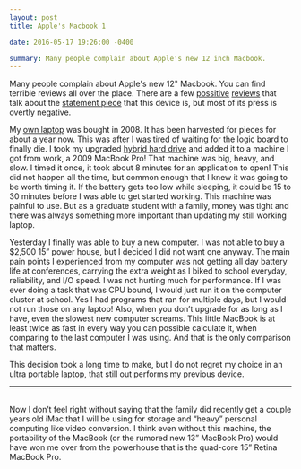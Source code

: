 ```yaml
---
layout: post
title: Apple's Macbook 1

date: 2016-05-17 19:26:00 -0400

summary: Many people complain about Apple's new 12 inch Macbook.
---
```


Many people complain about Apple's new 12" Macbook. You can find terrible reviews all over the place. There are a few [possitive](https://overcast.fm/+BMJqgjzJg/37:50) [reviews](https://overcast.fm/+Eh4At_0kY/07:37) that talk about the [statement piece](https://sixcolors.com/post/2016/05/2016-macbook-review/) that this device is, but most of its press is overtly negative.

My [own laptop](http://www.everymac.com/systems/apple/macbook_pro/specs/macbook-pro-core-2-duo-2.4-15-early-2008-penryn-specs.html) was bought in 2008. It has been harvested for pieces for about a year now. This was after I was tired of waiting for the logic board to finally die. I took my upgraded [hybrid hard drive](http://www.amazon.com/Seagate-Gaming-2-5-Inch-Internal-ST1000LM014/dp/B00B99JUBQ/ref=sr_1_1?ie=UTF8&qid=1463535213&sr=8-1&keywords=seagate+1tb+sshd) and added it to a machine I got from work, a 2009 MacBook Pro! That machine was big, heavy, and slow. I timed it once, it took about 8 minutes for an application to open! This did not happen all the time, but common enough that I knew it was going to be worth timing it. If the battery gets too low while sleeping, it could be 15 to 30 minutes before I was able to get started working. This machine was painful to use. But as a graduate student with a family, money was tight and there was always something more important than updating my still working laptop.

Yesterday I finally was able to buy a new computer. I was not able to buy a $2,500 15” power house, but I decided I did not want one anyway. The main pain points I experienced from my computer was not getting all day battery life at conferences, carrying the extra weight as I biked to school everyday, reliability, and I/O speed. I was not hurting much for performance. If I was ever doing a task that was CPU bound, I would just run it on the computer cluster at school. Yes I had programs that ran for multiple days, but I would not run those on any laptop! Also, when you don’t upgrade for as long as I have, even the slowest new computer screams. This little MacBook is at least twice as fast in every way you can possible calculate it, when comparing to the last computer I was using. And that is the only comparison that matters. 

This decision took a long time to make, but I do not regret my choice in an ultra portable laptop, that still out performs my previous device.

------

<br> 
Now I don’t feel right without saying that the family did recently get a couple years old iMac that I will be using for storage and “heavy” personal computing like video conversion. I think even without this machine, the portability of the MacBook (or the rumored new 13” MacBook Pro) would have won me over from the powerhouse that is the quad-core 15” Retina MacBook Pro.
